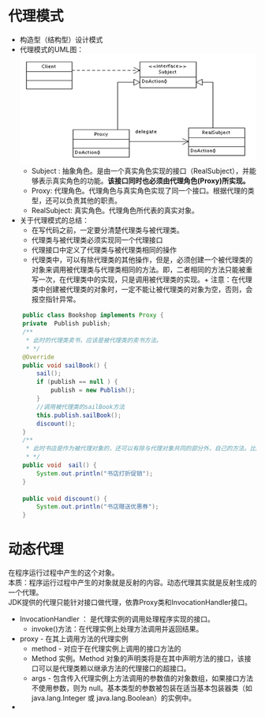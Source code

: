 # 代理模式  
+ 构造型（结构型）设计模式
+ 代理模式的UML图：  
    <img src="img/代理模式UML图.png">  
    + Subject : 抽象角色。是由一个真实角色实现的接口（RealSubject），并能够表示真实角色的功能。<b>该接口同时也必须由代理角色(Proxy)所实现。</b>  
    + Proxy:  代理角色。代理角色与真实角色实现了同一个接口。根据代理的类型，还可以负责其他的职责。
    + RealSubject: 真实角色。代理角色所代表的真实对象。
+ 关于代理模式的总结：  
   + 在写代码之前，一定要分清楚代理类与被代理类。 
   + 代理类与被代理类必须实现同一个代理接口
   + 代理接口中定义了代理类与被代理类相同的操作
   + 代理类中，可以有除代理类的其他操作，但是，必须创建一个被代理类的对象来调用被代理类与代理类相同的方法。即，二者相同的方法只能被重写一次，在代理类中的实现，只是调用被代理类的实现。+ 注意：在代理类中创建被代理类的对象时，一定不能让被代理类的对象为空，否则，会报空指针异常。
```java
    public class Bookshop implements Proxy {
    private  Publish publish;
    /**
     * 此时的代理类卖书，应该是被代理类的卖书方法。
     * */
    @Override
    public void sailBook() {
        sail();
        if (publish == null ) {
            publish = new Publish();
        }
        //调用被代理类的sailBook方法
        this.publish.sailBook();
        discount();
    }
    /**
     * 此时书店是作为被代理对象的，还可以有除与代理对象共同的部分外，自己的方法。比如书店可以有促销活动
     * */
    public void  sail() {
        System.out.println("书店打折促销");
    }

    public void discount() {
        System.out.println("书店赠送优惠券");
    }
```
# 动态代理  
在程序运行过程中产生的这个对象。  
本质：程序运行过程中产生的对象就是反射的内容。动态代理其实就是反射生成的一个代理。  
JDK提供的代理只能针对接口做代理，依靠Proxy类和InvocationHandler接口。
+ InvocationHandler ： 是代理实例的调用处理程序实现的接口。 
    + invoke()方法：在代理实例上处理方法调用并返回结果。   
+ proxy - 在其上调用方法的代理实例
    + method - 对应于在代理实例上调用的接口方法的 
    + Method 实例。Method 对象的声明类将是在其中声明方法的接口，该接口可以是代理类赖以继承方法的代理接口的超接口。
    + args - 包含传入代理实例上方法调用的参数值的对象数组，如果接口方法不使用参数，则为 null。基本类型的参数被包装在适当基本包装器类（如 java.lang.Integer 或 java.lang.Boolean）的实例中。
+ 